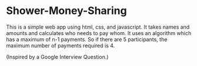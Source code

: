 # Shower-Money-Sharing
This is a simple web app using html, css, and javascript. It takes names and amounts and calculates who needs to pay whom. 
It uses an algorithm which has a maximum of n-1 payments. So if there are 5 participants, the maximum number of payments 
required is 4. 

(Inspired by a Google Interview Question.)
